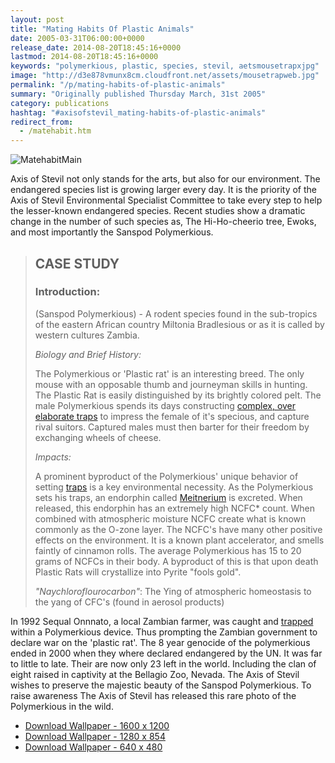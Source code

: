 ```yaml
---
layout: post
title: "Mating Habits Of Plastic Animals"
date: 2005-03-31T06:00:00+0000
release_date: 2014-08-20T18:45:16+0000
lastmod: 2014-08-20T18:45:16+0000
keywords: "polymerkious, plastic, species, stevil, aetsmousetrapxjpg"
image: "http://d3e878vmunx8cm.cloudfront.net/assets/mousetrapweb.jpg"
permalink: "/p/mating-habits-of-plastic-animals"
summary: "Originally published Thursday March, 31st 2005"
category: publications
hashtag: "#axisofstevil_mating-habits-of-plastic-animals"
redirect_from:
  - /matehabit.htm
---
```


[id_1]: http://d3e878vmunx8cm.cloudfront.net/assets/mousetrapweb.jpg "MatehabitMain"
![MatehabitMain][id_1]

Axis of Stevil not only stands for the arts, but also for our environment. The endangered species list is growing larger every day. It is the priority of the Axis of Stevil Environmental Specialist Committee to take every step to help the lesser-known endangered species. Recent studies show a dramatic change in the number of such species as, The Hi-Ho-cheerio tree, Ewoks, and most importantly the Sanspod Polymerkious.

> ## CASE STUDY ##
> 
> ### Introduction: ###
> 
> (Sanspod Polymerkious) - A rodent species found in the sub-tropics of the eastern African country Miltonia Bradlesious or as it is called by western cultures Zambia. 
> 
>   *Biology and Brief History:*
> 
> The Polymerkious or 'Plastic rat' is an interesting breed. The only mouse with an opposable thumb and journeyman skills in hunting. The Plastic Rat is easily distinguished by its brightly colored pelt. The male Polymerkious spends its days constructing [complex, over elaborate traps](http://d3e878vmunx8cm.cloudfront.net/assets/trap.gif "complex, over elaborate traps") to impress the female of it's specious, and capture rival suitors. Captured males must then barter for their freedom by exchanging wheels of cheese.
>  
> *Impacts:*
> 
> A prominent byproduct of the Polymerkious' unique behavior of setting [traps](http://d3e878vmunx8cm.cloudfront.net/assets/trap.gif "traps") is a key environmental necessity. As the Polymerkious sets his traps, an endorphin called [Meitnerium](http://www.webelements.com/webelements/elements/text/Mt/key.html "Meitnerium") is excreted. When released, this endorphin has an extremely high NCFC* count. When combined with atmospheric moisture NCFC create what is known commonly as the O-zone layer. The NCFC's have many other positive effects on the environment. It is a known plant accelerator, and smells faintly of cinnamon rolls. The average Polymerkious has 15 to 20 grams of NCFCs in their body. A byproduct of this is that upon death Plastic Rats will crystallize into Pyrite "fools gold".
> 
> *"Naychloroflourocarbon"*: The Ying of atmospheric homeostasis to the yang of CFC's (found in aerosol products)

In 1992 Sequal Onnnato, a local Zambian farmer, was caught and [trapped](http://d3e878vmunx8cm.cloudfront.net/assets/trap.gif "trapped") within a Polymerkious device. Thus prompting the Zambian government to declare war on the 'plastic rat'. The 8 year genocide of the polymerkious ended in 2000 when they where declared endangered by the UN. It was far to little to late. Their are now only 23 left in the world. Including the clan of eight raised in captivity at the Bellagio Zoo, Nevada. The Axis of Stevil wishes to preserve the majestic beauty of the Sanspod Polymerkious. To raise awareness The Axis of Stevil has released this rare photo of the Polymerkious in the wild.


- [Download Wallpaper - 1600 x 1200](http://d3e878vmunx8cm.cloudfront.net/assets/mousetrap1600x1200.jpg)
- [Download Wallpaper - 1280 x 854](http://d3e878vmunx8cm.cloudfront.net/assets/mousetrap1280x854.jpg)
- [Download Wallpaper - 640 x 480](http://d3e878vmunx8cm.cloudfront.net/assets/mousetrap640x480.jpg)
